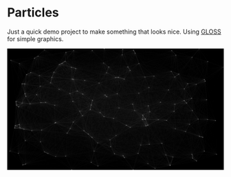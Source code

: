 # Particles

Just a quick demo project to make something that looks nice. Using [GLOSS](https://hackage.haskell.org/package/gloss) for simple graphics.

![Screenshot](screen1.png)
